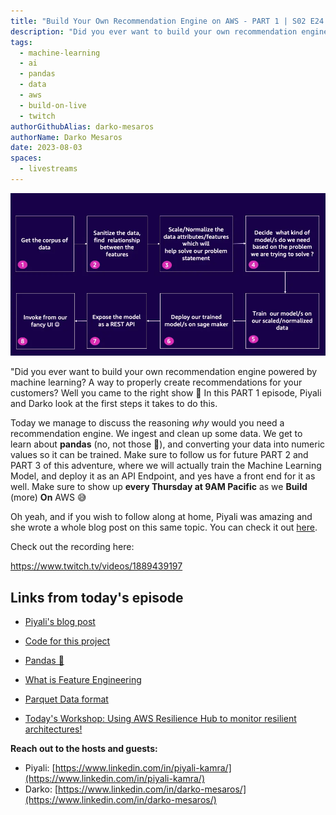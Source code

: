 ```yaml
---
title: "Build Your Own Recommendation Engine on AWS - PART 1 | S02 E24 | Build On Weekly"
description: "Did you ever want to build your own recommendation engine powered by machine learning? A way to properly create recommendations for your customers? In PART 1, Piyali and Darko look at the first steps it takes to do this."
tags:
  - machine-learning
  - ai
  - pandas
  - data
  - aws
  - build-on-live
  - twitch
authorGithubAlias: darko-mesaros
authorName: Darko Mesaros
date: 2023-08-03
spaces:
  - livestreams
---
```


![Recommendation flow](images/recommendation_flow.webp "What are we going to do in this series")

"Did you ever want to build your own recommendation engine powered by machine learning? A way to properly create recommendations for your customers? Well you came to the right show 🥳 In this PART 1 episode, Piyali and Darko look at the first steps it takes to do this.

Today we manage to discuss the reasoning *why* would you need a recommendation engine. We ingest and clean up some data. We get to learn about **pandas** (no, not those 🐼), and converting your data into numeric values so it can be trained. Make sure to follow us for future PART 2 and PART 3 of this adventure, where we will actually train the Machine Learning Model, and deploy it as an API Endpoint, and yes have a front end for it as well. Make sure to show up **every Thursday at 9AM Pacific** as we **Build** (more) **On** AWS 😅

Oh yeah, and if you wish to follow along at home, Piyali was amazing and she wrote a whole blog post on this same topic. You can check it out [here](https://community.aws/tutorials/recommendation-engine-full-stack).

Check out the recording here:

https://www.twitch.tv/videos/1889439197

## Links from today's episode

- [Piyali's blog post](https://community.aws/tutorials/recommendation-engine-full-stack)
- [Code for this project](https://github.com/build-on-aws/recommendation-engine-full-stack)
- [Pandas 🐼](https://pypi.org/project/pandas/)
- [What is Feature Engineering](https://towardsdatascience.com/what-is-feature-engineering-importance-tools-and-techniques-for-machine-learning-2080b0269f10)
- [Parquet Data format](https://parquet.apache.org/)

- [Today's Workshop: Using AWS Resilience Hub to monitor resilient architectures!](https://catalog.workshops.aws/aws-resilience-hub-lab/en-US/prepare-and-protect/account-setup)

**Reach out to the hosts and guests:**

- Piyali: [https://www.linkedin.com/in/piyali-kamra/](https://www.linkedin.com/in/piyali-kamra/)
- Darko: [https://www.linkedin.com/in/darko-mesaros/](https://www.linkedin.com/in/darko-mesaros/)

